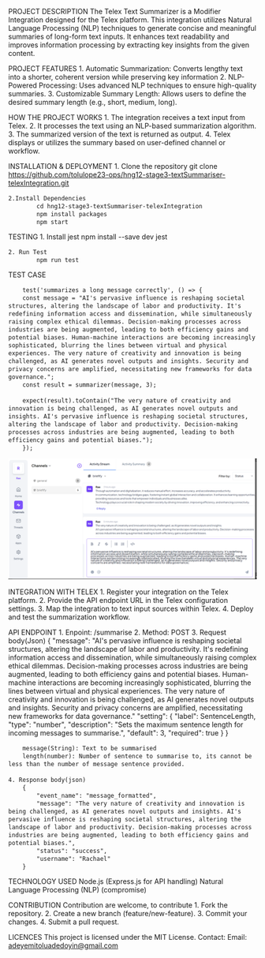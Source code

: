 ﻿PROJECT DESCRIPTION
    The Telex Text Summarizer is a Modifier Integration designed for the Telex platform. This integration utilizes Natural Language Processing (NLP) techniques to generate concise and meaningful summaries of long-form text inputs. It enhances text readability and improves information processing by extracting key insights from the given content.

PROJECT FEATURES
    1. Automatic Summarization: Converts lengthy text into a shorter, coherent version while preserving key information
    2. NLP-Powered Processing: Uses advanced NLP techniques to ensure high-quality summaries.
    3. Customizable Summary Length: Allows users to define the desired summary length (e.g., short, medium, long).

HOW THE PROJECT WORKS
    1. The integration receives a text input from Telex.
    2. It processes the text using an NLP-based summarization algorithm.
    3. The summarized version of the text is returned as output.
    4. Telex displays or utilizes the summary based on user-defined channel or workflow.

INSTALLATION & DEPLOYMENT
    1. Clone the repository
            git clone https://github.com/tolulope23-ops/hng12-stage3-textSummariser-telexIntegration.git

    2.Install Dependencies
            cd hng12-stage3-textSummariser-telexIntegration
            npm install packages
            npm start

TESTING
    1. Install jest
            npm install --save dev jest
    
    2. Run Test
            npm run test
    
TEST CASE

        test('summarizes a long message correctly', () => {
        const message = "AI's pervasive influence is reshaping societal structures, altering the landscape of labor and productivity. It's redefining information access and dissemination, while simultaneously raising complex ethical dilemmas. Decision-making processes across industries are being augmented, leading to both efficiency gains and potential biases. Human-machine interactions are becoming increasingly sophisticated, blurring the lines between virtual and physical experiences. The very nature of creativity and innovation is being challenged, as AI generates novel outputs and insights. Security and privacy concerns are amplified, necessitating new frameworks for data governance.";
        const result = summarizer(message, 3);
         
        expect(result).toContain("The very nature of creativity and innovation is being challenged, as AI generates novel outputs and insights. AI's pervasive influence is reshaping societal structures, altering the landscape of labor and productivity. Decision-making processes across industries are being augmented, leading to both efficiency gains and potential biases.");
        });
![image alt](https://github.com/tolulope23-ops/hng12-stage3-textSummariser-telexIntegration/blob/f69c4e980323b230c8389d002b5ec2f405d31aaa/telexScreenshot.png)

INTEGRATION WITH TELEX
    1. Register your integration on the Telex platform.
    2. Provide the API endpoint URL in the Telex configuration settings.
    3. Map the integration to text input sources within Telex.
    4. Deploy and test the summarization workflow.

API ENDPOINT
    1. Enpoint: /summarise
    2. Method: POST
    3. Request body(Json)
        {
            "message": "AI's pervasive influence is reshaping societal structures, altering the landscape of labor and productivity. It's redefining information access and dissemination, while simultaneously raising complex ethical dilemmas. Decision-making processes across industries are being augmented, leading to both efficiency gains and potential biases. Human-machine interactions are becoming increasingly sophisticated, blurring the lines between virtual and physical experiences. The very nature of creativity and innovation is being challenged, as AI generates novel outputs and insights. Security and privacy concerns are amplified, necessitating new frameworks for data governance."
            "setting": {
                "label": SentenceLength,
                "type": "number",
                "description": "Sets the maximum sentence length for incoming messages to summarise.",
                "default": 3,
                "required": true
            }
        }

        message(String): Text to be summarised
        length(number): Number of sentence to summarise to, its cannot be less than the number of message sentence provided.
    
    4. Response body(json)
        {
            "event_name": "message_formatted",
            "message": "The very nature of creativity and innovation is being challenged, as AI generates novel outputs and insights. AI's pervasive influence is reshaping societal structures, altering the landscape of labor and productivity. Decision-making processes across industries are being augmented, leading to both efficiency gains and potential biases.",
            "status": "success",
            "username": "Rachael"
        }
    
TECHNOLOGY USED
    Node.js (Express.js for API handling)
    Natural Language Processing (NLP) (compromise)

CONTRIBUTION
    Contribution are welcome, to contribute
    1. Fork the repository.
    2. Create a new branch (feature/new-feature).
    3. Commit your changes.
    4. Submit a pull request.

LICENCES
    This project is licensed under the MIT License.
    Contact: Email: adeyemitoluadedoyin@gmail.com
